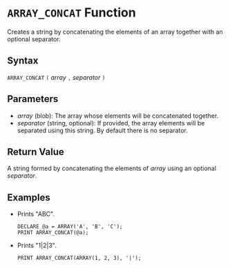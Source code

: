 # `ARRAY_CONCAT` Function

Creates a string by concatenating the elements of an array together with an optional separator.

## Syntax

`ARRAY_CONCAT` `(` *array* `,` *separator* `)`

## Parameters

- *array* (blob): The array whose elements will be concatenated together.
- *separator* (string, optional): If provided, the array elements will be separated using this string. By default there is no separator.

## Return Value

A string formed by concatenating the elements of *array* using an optional *separator*.

## Examples

- Prints "ABC".

    ```
    DECLARE @a = ARRAY('A', 'B', 'C');
    PRINT ARRAY_CONCAT(@a);
    ```

- Prints "1|2|3".

    ```
    PRINT ARRAY_CONCAT(ARRAY(1, 2, 3), '|');
    ```
